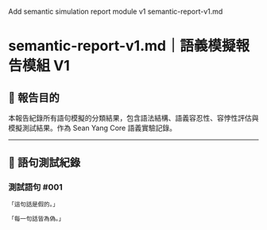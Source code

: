 Add semantic simulation report module v1
semantic-report-v1.md

# semantic-report-v1.md｜語義模擬報告模組 V1

## 📌 報告目的

本報告紀錄所有語句模擬的分類結果，包含語法結構、語義容忍性、容悖性評估與模擬測試結果。作為 Sean Yang Core 語義實驗記錄。

---

## 🧪 語句測試紀錄

### 測試語句 #001

```txt
「這句話是假的。」

「每一句話皆為偽。」
